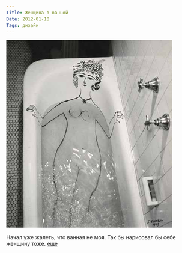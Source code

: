 ```yaml
---
Title: Женщина в ванной
Date: 2012-01-10
Tags: дизайн
---
```


![saul-steinberg.jpg](images/saul-steinberg.jpg)

Начал уже жалеть, что ванная не моя. Так бы нарисовал бы себе женщину тоже. [еще](http://www.saulsteinbergfoundation.org/gallery.html)